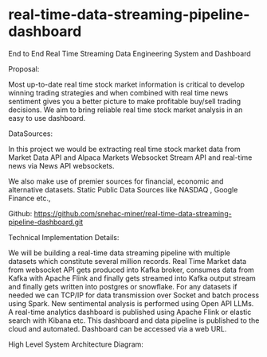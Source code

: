 # real-time-data-streaming-pipeline-dashboard

End to End Real Time Streaming Data Engineering System and Dashboard

Proposal:

Most up-to-date real time stock market information is critical to develop winning trading strategies and when combined with real time news sentiment gives you a better picture to make profitable buy/sell trading decisions.  We aim to bring reliable real time stock market analysis in an easy to use dashboard.

DataSources:

In this project we would be extracting real time stock market data  from Market Data API  and Alpaca Markets Websocket Stream API  and real-time news via News API websockets. 

We also make use of premier sources for financial, economic and alternative datasets.  Static Public Data Sources like  NASDAQ , Google Finance etc.,

Github: https://github.com/snehac-miner/real-time-data-streaming-pipeline-dashboard.git

Technical Implementation Details:

We will be building a real-time data streaming pipeline with multiple datasets which constitute several million records. Real Time Market data from websocket API gets produced into Kafka broker, consumes data from Kafka with Apache Flink and finally gets streamed into Kafka output stream and finally gets written into postgres or snowflake. For any datasets if needed we can TCP/IP for data transmission over Socket and batch process using Spark. New sentimental analysis is performed using Open API LLMs.  A real-time analytics dashboard is published using Apache Flink or elastic search with Kibana etc. This dashboard and data pipeline is published to the cloud and automated. Dashboard can be accessed via a web URL. 


High Level System Architecture Diagram:

